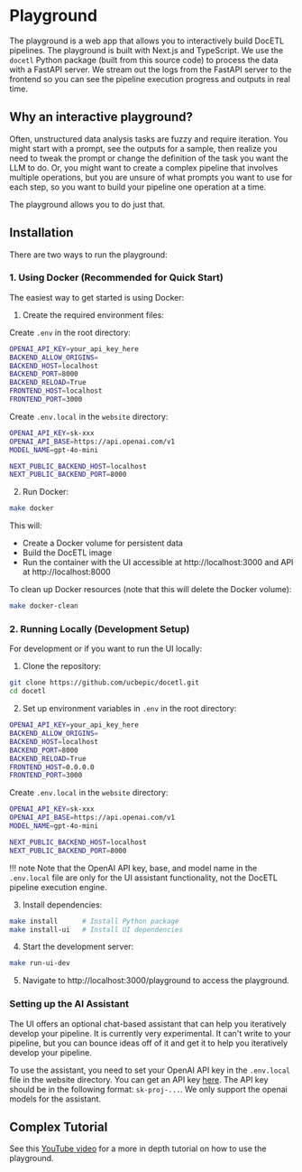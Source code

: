 # Playground

The playground is a web app that allows you to interactively build DocETL pipelines. The playground is built with Next.js and TypeScript. We use the `docetl` Python package (built from this source code) to process the data with a FastAPI server. We stream out the logs from the FastAPI server to the frontend so you can see the pipeline execution progress and outputs in real time.

## Why an interactive playground?

Often, unstructured data analysis tasks are fuzzy and require iteration. You might start with a prompt, see the outputs for a sample, then realize you need to tweak the prompt or change the definition of the task you want the LLM to do. Or, you might want to create a complex pipeline that involves multiple operations, but you are unsure of what prompts you want to use for each step, so you want to build your pipeline one operation at a time.

The playground allows you to do just that.

## Installation

There are two ways to run the playground:

### 1. Using Docker (Recommended for Quick Start)

The easiest way to get started is using Docker:

1. Create the required environment files:

Create `.env` in the root directory:
```bash
OPENAI_API_KEY=your_api_key_here
BACKEND_ALLOW_ORIGINS=
BACKEND_HOST=localhost
BACKEND_PORT=8000
BACKEND_RELOAD=True
FRONTEND_HOST=localhost
FRONTEND_PORT=3000
```

Create `.env.local` in the `website` directory:
```bash
OPENAI_API_KEY=sk-xxx
OPENAI_API_BASE=https://api.openai.com/v1
MODEL_NAME=gpt-4o-mini

NEXT_PUBLIC_BACKEND_HOST=localhost
NEXT_PUBLIC_BACKEND_PORT=8000
```

2. Run Docker:
```bash
make docker
```

This will:
- Create a Docker volume for persistent data
- Build the DocETL image
- Run the container with the UI accessible at http://localhost:3000 and API at http://localhost:8000

To clean up Docker resources (note that this will delete the Docker volume):
```bash
make docker-clean
```

### 2. Running Locally (Development Setup)

For development or if you want to run the UI locally:

1. Clone the repository:
```bash
git clone https://github.com/ucbepic/docetl.git
cd docetl
```

2. Set up environment variables in `.env` in the root directory:
```bash
OPENAI_API_KEY=your_api_key_here
BACKEND_ALLOW_ORIGINS=
BACKEND_HOST=localhost
BACKEND_PORT=8000
BACKEND_RELOAD=True
FRONTEND_HOST=0.0.0.0
FRONTEND_PORT=3000
```

Create `.env.local` in the `website` directory:
```bash
OPENAI_API_KEY=sk-xxx
OPENAI_API_BASE=https://api.openai.com/v1
MODEL_NAME=gpt-4o-mini

NEXT_PUBLIC_BACKEND_HOST=localhost
NEXT_PUBLIC_BACKEND_PORT=8000
```

!!! note
    Note that the OpenAI API key, base, and model name in the `.env.local` file are only for the UI assistant functionality, not the DocETL pipeline execution engine.

3. Install dependencies:
```bash
make install      # Install Python package
make install-ui   # Install UI dependencies
```

4. Start the development server:
```bash
make run-ui-dev
```

5. Navigate to http://localhost:3000/playground to access the playground.

### Setting up the AI Assistant

The UI offers an optional chat-based assistant that can help you iteratively develop your pipeline. It is currently very experimental. It can't write to your pipeline, but you can bounce ideas off of it and get it to help you iteratively develop your pipeline.

To use the assistant, you need to set your OpenAI API key in the `.env.local` file in the website directory. You can get an API key [here](https://platform.openai.com/api-keys). The API key should be in the following format: `sk-proj-...`. We only support the openai models for the assistant.

## Complex Tutorial

See this [YouTube video](https://www.youtube.com/watch?v=IlgueVqtHGo) for a more in depth tutorial on how to use the playground.